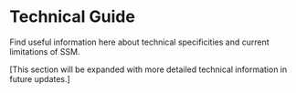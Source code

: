 # Technical Guide

Find useful information here about technical specificities and current limitations of SSM.

[This section will be expanded with more detailed technical information in future updates.]